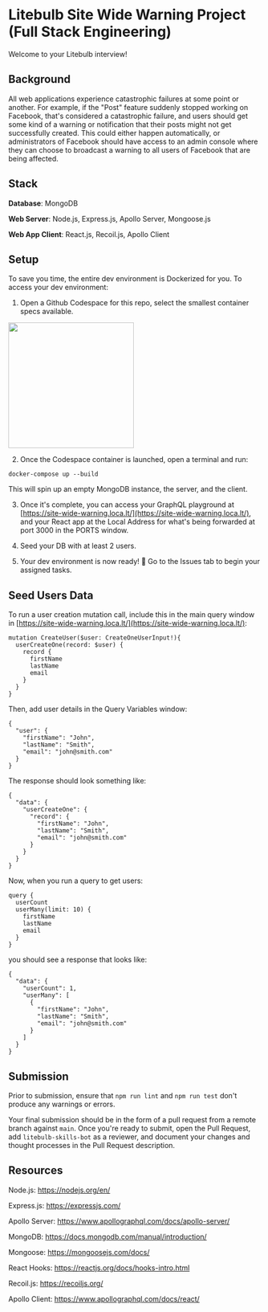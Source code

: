 # Litebulb Site Wide Warning Project (Full Stack Engineering)

Welcome to your Litebulb interview!

## Background
All web applications experience catastrophic failures at some point or another. For example, if the "Post" feature suddenly stopped working on Facebook, that's considered a catastrophic failure, and users should get some kind of a warning or notification that their posts might not get successfully created. This could either happen automatically, or administrators of Facebook should have access to an admin console where they can choose to broadcast a warning to all users of Facebook that are being affected.

## Stack
**Database**: MongoDB

**Web Server**: Node.js, Express.js, Apollo Server, Mongoose.js

**Web App Client**: React.js, Recoil.js, Apollo Client

## Setup
To save you time, the entire dev environment is Dockerized for you. To access your dev environment:
1. Open a Github Codespace for this repo, select the smallest container specs available.
<p align="left">
  <img src="https://docs.github.com/assets/cb-244965/images/help/codespaces/new-codespace-button.png" width="250">
</p>

2. Once the Codespace container is launched, open a terminal and run:
```
docker-compose up --build
```

This will spin up an empty MongoDB instance, the server, and the client.

3. Once it's complete, you can access your GraphQL playground at [https://site-wide-warning.loca.lt/](https://site-wide-warning.loca.lt/), and your React app at the Local Address for what's being forwarded at port 3000 in the PORTS window.

3. Seed your DB with at least 2 users.
4. Your dev environment is now ready! 🚀 Go to the Issues tab to begin your assigned tasks.

## Seed Users Data
To run a user creation mutation call, include this in the main query window in [https://site-wide-warning.loca.lt/](https://site-wide-warning.loca.lt/):
```
mutation CreateUser($user: CreateOneUserInput!){
  userCreateOne(record: $user) {
    record {
      firstName
      lastName
      email
    }
  }
}
```

Then, add user details in the Query Variables window:
```
{
  "user": {
    "firstName": "John",
    "lastName": "Smith",
    "email": "john@smith.com"
  }
}
```

The response should look something like: 
```
{
  "data": {
    "userCreateOne": {
      "record": {
        "firstName": "John",
        "lastName": "Smith",
        "email": "john@smith.com"
      }
    }
  }
}
```

Now, when you run a query to get users:
```
query {
  userCount
  userMany(limit: 10) {
    firstName
    lastName
    email
  }
}
```

you should see a response that looks like:
```
{
  "data": {
    "userCount": 1,
    "userMany": [
      {
        "firstName": "John",
        "lastName": "Smith",
        "email": "john@smith.com"
      }
    ]
  }
}
```


## Submission
Prior to submission, ensure that `npm run lint` and `npm run test` don't produce any warnings or errors.

Your final submission should be in the form of a pull request from a remote branch against `main`. Once you're ready to submit, open the Pull Request, add `litebulb-skills-bot` as a reviewer, and document your changes and thought processes in the Pull Request description.

## Resources

Node.js: https://nodejs.org/en/

Express.js: https://expressjs.com/

Apollo Server: https://www.apollographql.com/docs/apollo-server/

MongoDB: https://docs.mongodb.com/manual/introduction/

Mongoose: https://mongoosejs.com/docs/

React Hooks: https://reactjs.org/docs/hooks-intro.html

Recoil.js: https://recoiljs.org/

Apollo Client: https://www.apollographql.com/docs/react/

